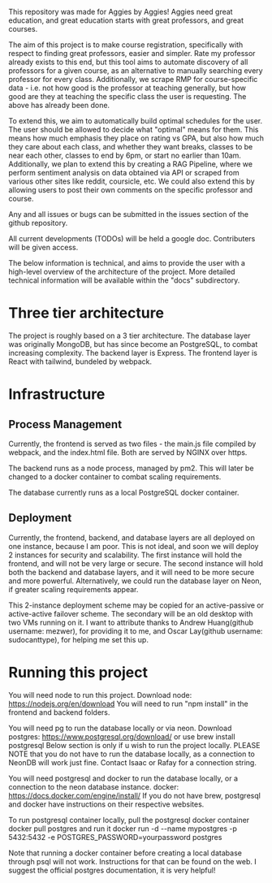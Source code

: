 This repository was made for Aggies by Aggies!
Aggies need great education, and great education starts with great professors, and great courses.

The aim of this project is to make course registration, specifically with respect to finding great professors, easier and simpler. 
Rate my professor already exists to this end, but this tool aims to automate discovery of all professors for a given course, as an
alternative to manually searching every professor for every class.
Additionally, we scrape RMP for course-specific data - i.e. not how good is the professor at teaching generally, but how
good are they at teaching the specific class the user is requesting.
The above has already been done.

To extend this, we aim to automatically build optimal schedules for the user. The user should be allowed
to decide what "optimal" means for them. This means how much emphasis they place on rating vs GPA, but also
how much they care about each class, and whether they want breaks, classes to be near each other, 
classes to end by 6pm, or start no earlier than 10am.
Additionally, we plan to extend this by creating a RAG Pipeline, where we perform sentiment analysis 
on data obtained via API or scraped from various other sites like reddit, coursicle, etc. 
We could also extend this by allowing users to post their own comments on the specific professor and course. 

Any and all issues or bugs can be submitted in the issues section of the github repository. 

All current developments (TODOs) will be held a google doc. Contributers will be given access.


The below information is technical, and aims to provide the user with a high-level overview of the architecture of the project. 
More detailed technical information will be available within the "docs" subdirectory. 

# Three tier architecture

The project is roughly based on a 3 tier architecture. 
The database layer was originally MongoDB, but has since become an PostgreSQL, to combat increasing complexity. 
The backend layer is Express.
The frontend layer is React with tailwind, bundeled by webpack. 

# Infrastructure

## Process Management

Currently, the frontend is served as two files - the main.js file compiled by webpack, and the index.html file. 
Both are served by NGINX over https. 

The backend runs as a node process, managed by pm2. This will later be changed to a docker container to combat
scaling requirements.

The database currently runs as a local PostgreSQL docker container.

## Deployment

Currently, the frontend, backend, and database layers are all deployed on one instance, because I am poor. 
This is not ideal, and soon we will deploy 2 instances for security and scalability. 
The first instance will hold the frontend, and will not be very large or secure. 
The second instance will hold both the backend and database layers, and it will need to be more secure and more powerful.
Alternatively, we could run the database layer on Neon, if greater scaling requirements appear. 

This 2-instance deployment scheme may be copied for an active-passive or active-active failover scheme. 
The secondary will be an old desktop with two VMs running on it. 
I want to attribute thanks to Andrew Huang(github username: mezwer), for providing it to me, 
and Oscar Lay(github username: sudocanttype), for helping me set this up. 

# Running this project
You will need node to run this project. 
Download node: https://nodejs.org/en/download
You will need to run "npm install" in the frontend and backend folders.

You will need pg to run the database locally or via neon. 
Download postgres: https://www.postgresql.org/download/ or use brew install postgresql
Below section is only if u wish to run the project locally.
PLEASE NOTE that you do not have to run the database locally, as a connection to NeonDB will work just fine.
Contact Isaac or Rafay for a connection string. 

You will need postgresql and docker to run the database locally, 
or a connection to the neon database instance. 
docker: https://docs.docker.com/engine/install/
If you do not have brew, postgresql and docker have instructions on their respective websites. 

To run postgresql container locally, pull the postgresql docker container
docker pull postgres
and run it
docker run -d --name mypostgres -p 5432:5432 -e POSTGRES_PASSWORD=yourpassword postgres

Note that running a docker container before creating a local database through psql will not work.
Instructions for that can be found on the web. I suggest the official postgres documentation, it is very helpful!